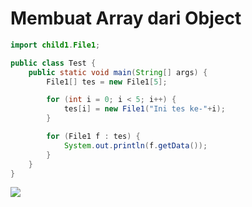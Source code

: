 # Membuat Array dari Object

```java {all|5|7-9|11-13|all}
import child1.File1;

public class Test {
    public static void main(String[] args) {
        File1[] tes = new File1[5];

        for (int i = 0; i < 5; i++) {
            tes[i] = new File1("Ini tes ke-"+i);
        }

        for (File1 f : tes) {
            System.out.println(f.getData());
        }
    }
}
```

<img v-click src='/img/tes array objek.png' class='max-w-50 mt-4 rounded-md'>
